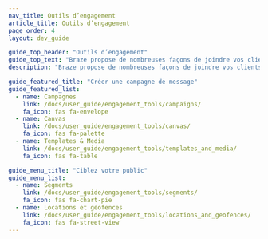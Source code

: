 ```yaml
---
nav_title: Outils d’engagement
article_title: Outils d’engagement
page_order: 4
layout: dev_guide

guide_top_header: "Outils d’engagement"
guide_top_text: "Braze propose de nombreuses façons de joindre vos clients et utilisateurs avec ses outils de campagne et de Canvas. Vous pouvez également optimiser l’uniformité (et télécharger des images et autres contenus) à l’aide de nos outils Templates & Media. À partir de là, vous pouvez créer des segments et des géofences pour cibler votre public par site ou autres attributs. <br> <br> Si vous recherchez des canaux, vous pouvez envoyer des données à l’aide des outils Canvas et de campagnes de Braze, consultez notre section <a href='/docs/user_guide/message_building_by_channel/'>Création de message par canal</a>."
description: "Braze propose de nombreuses façons de joindre vos clients et utilisateurs avec ses outils de campagnes et Canvas. Vous pouvez également optimiser l’uniformité à l’aide de nos outils Templates & Media."

guide_featured_title: "Créer une campagne de message"
guide_featured_list:
  - name: Campagnes
    link: /docs/user_guide/engagement_tools/campaigns/
    fa_icon: fas fa-envelope
  - name: Canvas
    link: /docs/user_guide/engagement_tools/canvas/
    fa_icon: fas fa-palette
  - name: Templates & Media
    link: /docs/user_guide/engagement_tools/templates_and_media/
    fa_icon: fas fa-table

guide_menu_title: "Ciblez votre public"
guide_menu_list:
  - name: Segments
    link: /docs/user_guide/engagement_tools/segments/
    fa_icon: fas fa-chart-pie
  - name: Locations et géofences
    link: /docs/user_guide/engagement_tools/locations_and_geofences/
    fa_icon: fas fa-street-view
---
```

